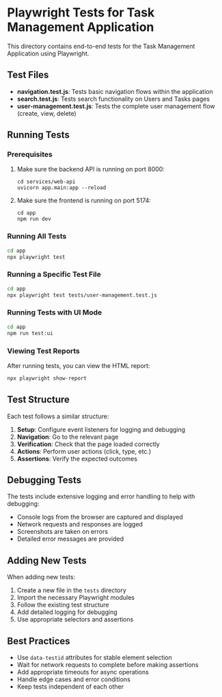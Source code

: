 # Playwright Tests for Task Management Application

This directory contains end-to-end tests for the Task Management Application using Playwright.

## Test Files

- **navigation.test.js**: Tests basic navigation flows within the application
- **search.test.js**: Tests search functionality on Users and Tasks pages
- **user-management.test.js**: Tests the complete user management flow (create, view, delete)

## Running Tests

### Prerequisites

1. Make sure the backend API is running on port 8000:
   ```
   cd services/web-api
   uvicorn app.main:app --reload
   ```

2. Make sure the frontend is running on port 5174:
   ```
   cd app
   npm run dev
   ```

### Running All Tests

```bash
cd app
npx playwright test
```

### Running a Specific Test File

```bash
cd app
npx playwright test tests/user-management.test.js
```

### Running Tests with UI Mode

```bash
cd app
npm run test:ui
```

### Viewing Test Reports

After running tests, you can view the HTML report:

```bash
npx playwright show-report
```

## Test Structure

Each test follows a similar structure:

1. **Setup**: Configure event listeners for logging and debugging
2. **Navigation**: Go to the relevant page
3. **Verification**: Check that the page loaded correctly
4. **Actions**: Perform user actions (click, type, etc.)
5. **Assertions**: Verify the expected outcomes

## Debugging Tests

The tests include extensive logging and error handling to help with debugging:

- Console logs from the browser are captured and displayed
- Network requests and responses are logged
- Screenshots are taken on errors
- Detailed error messages are provided

## Adding New Tests

When adding new tests:

1. Create a new file in the `tests` directory
2. Import the necessary Playwright modules
3. Follow the existing test structure
4. Add detailed logging for debugging
5. Use appropriate selectors and assertions

## Best Practices

- Use `data-testid` attributes for stable element selection
- Wait for network requests to complete before making assertions
- Add appropriate timeouts for async operations
- Handle edge cases and error conditions
- Keep tests independent of each other 